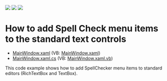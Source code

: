 <!-- default badges list -->
![](https://img.shields.io/endpoint?url=https://codecentral.devexpress.com/api/v1/VersionRange/173314336/18.2.7%2B)
[![](https://img.shields.io/badge/Open_in_DevExpress_Support_Center-FF7200?style=flat-square&logo=DevExpress&logoColor=white)](https://supportcenter.devexpress.com/ticket/details/T830451)
[![](https://img.shields.io/badge/📖_How_to_use_DevExpress_Examples-e9f6fc?style=flat-square)](https://docs.devexpress.com/GeneralInformation/403183)
<!-- default badges end -->
# How to add Spell Check menu items to the standard text controls

* [MainWindow.xaml](./CS/WpfApp1/MainWindow.xaml) (VB: [MainWindow.xaml](./VB/WpfApp1/MainWindow.xaml))
* [MainWindow.xaml.cs](./CS/WpfApp1/MainWindow.xaml.cs) (VB: [MainWindow.xaml.vb](./VB/WpfApp1/MainWindow.xaml.vb))

This code example shows how to add SpellChecker menu items to standard editors (RichTextBox and TextBox).
